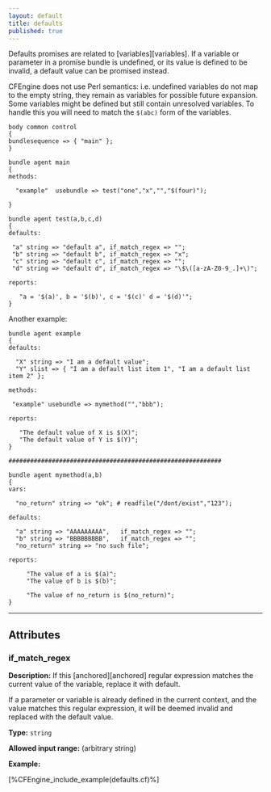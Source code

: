 ```yaml
---
layout: default
title: defaults
published: true
---
```


Defaults promises are related to [variables][variables]. If a variable or
parameter in a promise bundle is undefined, or its value is defined to be
invalid, a default value can be promised instead.

CFEngine does not use Perl semantics: i.e. undefined variables do not map to
the empty string, they remain as variables for possible future expansion. Some
variables might be defined but still contain unresolved variables. To handle
this you will need to match the `$(abc)` form of the variables.

```cf3
body common control
{
bundlesequence => { "main" };
}

bundle agent main
{
methods:

  "example"  usebundle => test("one","x","","$(four)");

}

bundle agent test(a,b,c,d)
{
defaults:

 "a" string => "default a", if_match_regex => "";
 "b" string => "default b", if_match_regex => "x";
 "c" string => "default c", if_match_regex => "";
 "d" string => "default d", if_match_regex => "\$\([a-zA-Z0-9_.]+\)";

reports:

   "a = '$(a)', b = '$(b)', c = '$(c)' d = '$(d)'";
}
```

Another example:

```cf3
bundle agent example
{
defaults:

  "X" string => "I am a default value";
  "Y" slist => { "I am a default list item 1", "I am a default list item 2" };

methods:

 "example" usebundle => mymethod("","bbb");

reports:

   "The default value of X is $(X)";
   "The default value of Y is $(Y)";
}

###########################################################

bundle agent mymethod(a,b)
{
vars:

  "no_return" string => "ok"; # readfile("/dont/exist","123");

defaults:

  "a" string => "AAAAAAAAA",   if_match_regex => "";
  "b" string => "BBBBBBBBB",   if_match_regex => "";
  "no_return" string => "no such file";

reports:

     "The value of a is $(a)";
     "The value of b is $(b)";

     "The value of no_return is $(no_return)";
}
```

***

## Attributes

### if_match_regex

**Description:** If this [anchored][anchored] regular expression matches the
current value of the variable, replace it with default.

If a parameter or variable is already defined in the current context, and the
value matches this regular expression, it will be deemed invalid and replaced
with the default value.

**Type:** `string`

**Allowed input range:** (arbitrary string)

**Example:**

[%CFEngine_include_example(defaults.cf)%]

